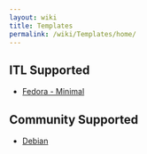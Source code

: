 ```yaml
---
layout: wiki
title: Templates
permalink: /wiki/Templates/home/
---
```


ITL Supported
-------------

-   [Fedora - Minimal](/wiki/Templates/FedoraMinimal)

Community Supported
-------------------

-   [Debian](/wiki/Templates/Debian)

